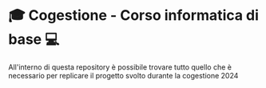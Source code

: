 # 🎓 Cogestione - Corso informatica di base 💻


All'interno di questa repository è possibile trovare tutto quello che è necessario per replicare il progetto svolto durante la cogestione 2024
